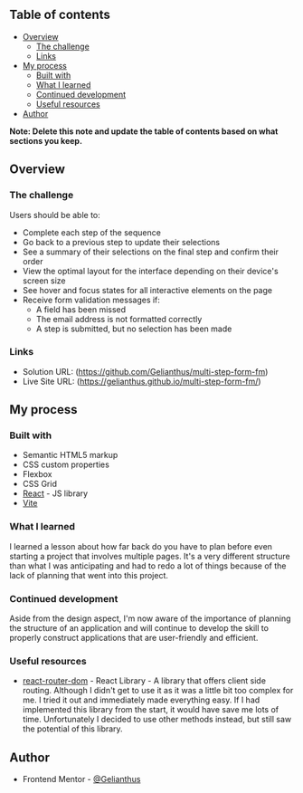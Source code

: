 ## Table of contents

- [Overview](#overview)
  - [The challenge](#the-challenge)
  - [Links](#links)
- [My process](#my-process)
  - [Built with](#built-with)
  - [What I learned](#what-i-learned)
  - [Continued development](#continued-development)
  - [Useful resources](#useful-resources)
- [Author](#author)

**Note: Delete this note and update the table of contents based on what sections you keep.**

## Overview

### The challenge

Users should be able to:

- Complete each step of the sequence
- Go back to a previous step to update their selections
- See a summary of their selections on the final step and confirm their order
- View the optimal layout for the interface depending on their device's screen size
- See hover and focus states for all interactive elements on the page
- Receive form validation messages if:
  - A field has been missed
  - The email address is not formatted correctly
  - A step is submitted, but no selection has been made

### Links

- Solution URL: (https://github.com/Gelianthus/multi-step-form-fm)
- Live Site URL: (https://gelianthus.github.io/multi-step-form-fm/)

## My process

### Built with

- Semantic HTML5 markup
- CSS custom properties
- Flexbox
- CSS Grid
- [React](https://reactjs.org/) - JS library
- [Vite](https://vitejs.dev/)

### What I learned

I learned a lesson about how far back do you have to plan before even starting a project that involves multiple pages. It's a very different structure than what I was anticipating and had to redo a lot of things because of the lack of planning that went into this project.

### Continued development

Aside from the design aspect, I'm now aware of the importance of planning the structure of an application and will continue to develop the skill to properly construct applications that are user-friendly and efficient.

### Useful resources

- [react-router-dom](https://reactrouter.com/en/main) - React Library - A library that offers client side routing. Although I didn't get to use it as it was a little bit too complex for me. I tried it out and immediately made everything easy. If I had implemented this library from the start, it would have save me lots of time. Unfortunately I decided to use other methods instead, but still saw the potential of this library.

## Author

- Frontend Mentor - [@Gelianthus](https://www.frontendmentor.io/profile/Gelianthus)
